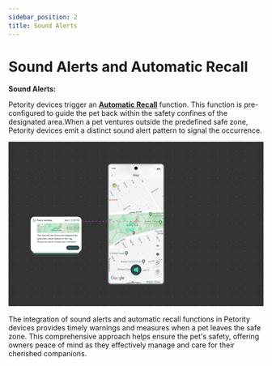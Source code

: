 ```yaml
---
sidebar_position: 2
title: Sound Alerts
---
```


# Sound Alerts and Automatic Recall

**Sound Alerts:**

Petority devices trigger an **[Automatic Recall](/docs/petority/devices/light-sound)** function. This function is pre-configured to guide the pet back within the safety confines of the designated area.When a pet ventures outside the predefined safe zone, Petority devices emit a distinct sound alert pattern to signal the occurrence.

![fence](/img/get-to-know/Instant-Fence-Alerts.jpg)

The integration of sound alerts and automatic recall functions in Petority devices provides timely warnings and measures when a pet leaves the safe zone. This comprehensive approach helps ensure the pet's safety, offering owners peace of mind as they effectively manage and care for their cherished companions.
